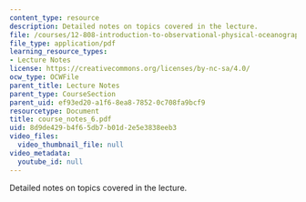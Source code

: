 ```yaml
---
content_type: resource
description: Detailed notes on topics covered in the lecture.
file: /courses/12-808-introduction-to-observational-physical-oceanography-fall-2004/8d9de429b4f65db7b01d2e5e3838eeb3_course_notes_6.pdf
file_type: application/pdf
learning_resource_types:
- Lecture Notes
license: https://creativecommons.org/licenses/by-nc-sa/4.0/
ocw_type: OCWFile
parent_title: Lecture Notes
parent_type: CourseSection
parent_uid: ef93ed20-a1f6-8ea8-7852-0c708fa9bcf9
resourcetype: Document
title: course_notes_6.pdf
uid: 8d9de429-b4f6-5db7-b01d-2e5e3838eeb3
video_files:
  video_thumbnail_file: null
video_metadata:
  youtube_id: null
---
```

Detailed notes on topics covered in the lecture.